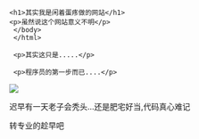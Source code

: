 <!DOCTYPE html>
<html>
  <head>
    <meta charset="utf-8">
    <title>做网站测试(huangmintao.io)</title>
    </head>
  <body>
    
    <h1>其实我是闲着蛋疼做的网站</h1>
    <p>虽然说这个网站意义不明</p>
     </body>
     </html>
     
     <p>其实这只是.....</p>
     
     <p>程序员的第一步而已....</p>

<image src="20170728111134581.jpg"/>

<p>迟早有一天老子会秃头...还是肥宅好当,代码真心难记</p>

<p>转专业的趁早吧</p>


